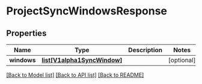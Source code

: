 # ProjectSyncWindowsResponse

## Properties
Name | Type | Description | Notes
------------ | ------------- | ------------- | -------------
**windows** | [**list[V1alpha1SyncWindow]**](V1alpha1SyncWindow.md) |  | [optional] 

[[Back to Model list]](../README.md#documentation-for-models) [[Back to API list]](../README.md#documentation-for-api-endpoints) [[Back to README]](../README.md)


